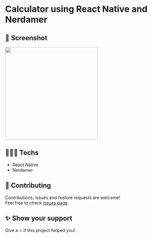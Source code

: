 # Calculator using React Native and Nerdamer

## 📸 Screenshot

<img src="https://user-images.githubusercontent.com/115879524/197105590-8a723596-559e-4a27-a7f1-acd69d57207b.png" width="300" />

## 👨🏻‍💻 Techs

* React Native
* Nerdamer

## 🤝 Contributing

Contributions, issues and feature requests are welcome!<br />Feel free to check [issues page](../issues).

## ✨ Show your support

Give a ⭐️ if this project helped you!
